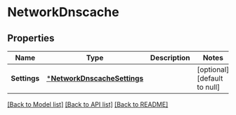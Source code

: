 # NetworkDnscache

## Properties
Name | Type | Description | Notes
------------ | ------------- | ------------- | -------------
**Settings** | [***NetworkDnscacheSettings**](NetworkDnscacheSettings.md) |  | [optional] [default to null]

[[Back to Model list]](../README.md#documentation-for-models) [[Back to API list]](../README.md#documentation-for-api-endpoints) [[Back to README]](../README.md)


